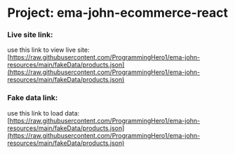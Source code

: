 # Project: ema-john-ecommerce-react

### Live site link:

use this link to view live site:
[https://raw.githubusercontent.com/ProgrammingHero1/ema-john-resources/main/fakeData/products.json](https://raw.githubusercontent.com/ProgrammingHero1/ema-john-resources/main/fakeData/products.json)

### Fake data link:

use this link to load data:
[https://raw.githubusercontent.com/ProgrammingHero1/ema-john-resources/main/fakeData/products.json](https://raw.githubusercontent.com/ProgrammingHero1/ema-john-resources/main/fakeData/products.json)
